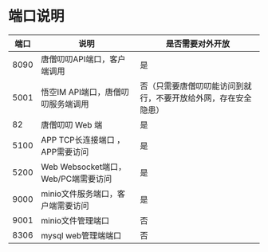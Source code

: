 # 端口说明

| 端口 | 说明 | 是否需要对外开放 |
| --- | --- | --- |
| 8090 | 唐僧叨叨API端口，客户端调用 | 是 |
| 5001 | 悟空IM API端口，唐僧叨叨服务端调用 | 否（只需要唐僧叨叨能访问到就行，不要开放给外网，存在安全隐患） |
| 82 | 唐僧叨叨 Web 端 | 是 |
| 5100 | APP TCP长连接端口 ，APP需要访问| 是|
| 5200 | Web Websocket端口，Web/PC端需要访问 | 是 |
| 9000 | minio文件服务端口，客户端需要访问 | 是 |
| 9001 | minio文件管理端口 | 否 |
| 8306 | mysql web管理端端口 | 否 |